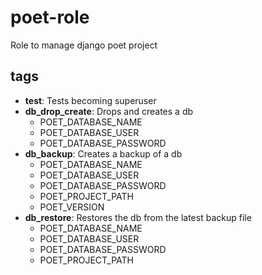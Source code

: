 # poet-role
Role to manage django poet project

tags
----

* **test**: Tests becoming superuser
* **db_drop_create**: Drops and creates a db
  * POET_DATABASE_NAME
  * POET_DATABASE_USER
  * POET_DATABASE_PASSWORD
* **db_backup**: Creates a backup of a db
  * POET_DATABASE_NAME
  * POET_DATABASE_USER
  * POET_DATABASE_PASSWORD
  * POET_PROJECT_PATH
  * POET_VERSION
* **db_restore**: Restores the db from the latest backup file
  * POET_DATABASE_NAME
  * POET_DATABASE_USER
  * POET_DATABASE_PASSWORD
  * POET_PROJECT_PATH
